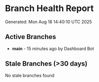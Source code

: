 # Branch Health Report
Generated: Mon Aug 18 14:40:10 UTC 2025

## Active Branches
- **main** - 15 minutes ago by Dashboard Bot

## Stale Branches (>30 days)
No stale branches found
